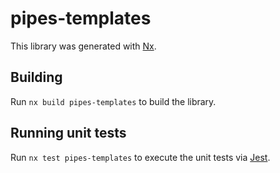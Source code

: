 # pipes-templates

This library was generated with [Nx](https://nx.dev).

## Building

Run `nx build pipes-templates` to build the library.

## Running unit tests

Run `nx test pipes-templates` to execute the unit tests via [Jest](https://jestjs.io).
